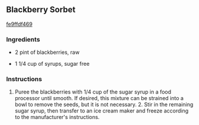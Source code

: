 ## Blackberry Sorbet

[fe9ffdf469](http://www.epicurious.com/recipes/food/views/blackberry-sorbet-107045)

### Ingredients

 - 2 pint of blackberries, raw

 - 1 1/4 cup of syrups, sugar free

### Instructions

1. Puree the blackberries with 1/4 cup of the sugar syrup in a food processor until smooth. If desired, this mixture can be strained into a bowl to remove the seeds, but it is not necessary. 2. Stir in the remaining sugar syrup, then transfer to an ice cream maker and freeze according to the manufacturer's instructions.